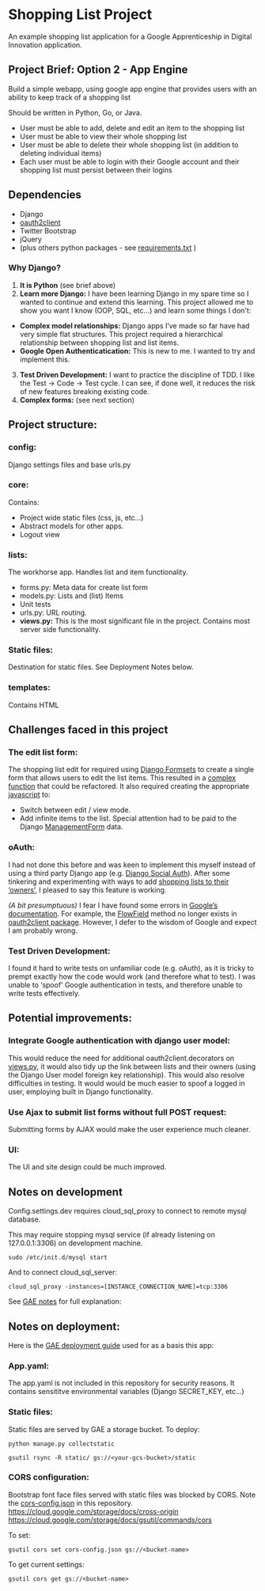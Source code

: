﻿#  Shopping List Project

An example shopping list application for a Google Apprenticeship in Digital Innovation application. 

## Project Brief: Option 2 - App Engine

Build a simple webapp, using google app engine that provides users with an ability to keep track of a shopping list

Should be written in Python, Go, or Java.
* User must be able to add, delete and edit an item to the shopping list
* User must be able to view their whole shopping list
* User must be able to delete their whole shopping list (in addition to deleting individual items)
* Each user must be able to login with their Google account and their shopping list must persist between their logins

## Dependencies

* Django
* [oauth2client](https://github.com/google/oauth2client)
* Twitter Bootstrap
* jQuery
* (plus others python packages - see [requirements.txt](https://github.com/joehalloran/shoppinglist_project/blob/master/shoppinglist/requirements.txt) )

### Why Django?
1. **It is Python**
(see brief above)
2. **Learn more Django:** I have been learning Django in my spare time so I wanted to continue and extend this learning. This project allowed me to show you want I know (OOP, SQL, etc…) and learn some things I don't:
  * **Complex model relationships:**
Django apps I’ve made so far have had very simple flat structures. This project required a hierarchical relationship between shopping list and list items.
  * **Google Open Authenticatication:**
This is new to me. I wanted to try and implement this.

3. **Test Driven Development:**
I want to practice the discipline of TDD. I like the Test -> Code -> Test cycle. I can see, if done well, it reduces the risk of new features breaking existing code.
4. **Complex forms:**
(see next section)

## Project structure:

### config:
Django settings files and base urls.py

### core:
Contains:
* Project wide static files (css, js, etc...)
* Abstract models for other apps.
* Logout view

### lists:
The workhorse app. Handles list and item functionality.
* forms.py: Meta data for create list form
* models.py: Lists and (list) Items
* Unit tests
* urls.py: URL routing.
* **views.py:** This is the most significant file in the project. Contains most server side functionality.

### Static files:
Destination for static files. See Deployment Notes below.

### templates:
Contains HTML

## Challenges faced in this project

### The edit list form:
The shopping list edit for required using [Django Formsets](https://docs.djangoproject.com/en/1.10/topics/forms/formsets/) to create a single form that allows users to edit the list items. This resulted in a [complex function](https://github.com/joehalloran/shoppinglist_project/blob/master/shoppinglist/lists/views.py#L96) that could be refactored. It also required creating the appropriate [javascript](https://github.com/joehalloran/shoppinglist_project/blob/master/shoppinglist/lists/static/lists/lists.js) to:
  * Switch between edit / view mode.
  * Add infinite items to the list. Special attention had to be paid to the Django [ManagementForm](https://docs.djangoproject.com/en/1.10/topics/forms/formsets/#understanding-the-managementform) data.

### oAuth:
I had not done this before and was keen to implement this myself instead of using a third party Django app (e.g. [Django Social Auth](https://github.com/omab/django-social-auth)). After some tinkering and experimenting with ways to add [shopping lists to their ‘owners’](https://github.com/joehalloran/shoppinglist_project/blob/master/shoppinglist/lists/views.py#L60), I pleased to say this feature is working.

*(A bit presumptuous)*
I fear I have found some errors in [Google’s documentation](https://developers.google.com/api-client-library/python/guide/django). For example, the [FlowField](https://developers.google.com/api-client-library/python/guide/django#flows) method no longer exists in [oauth2client package](https://github.com/google/oauth2client). However, I defer to the wisdom of Google and expect I am probably wrong.

### Test Driven Development:
I found it hard to write tests on unfamiliar code (e.g. oAuth), as it is tricky to prempt exactly how the code would work (and therefore what to test). I was unable to ‘spoof’ Google authentication in tests, and therefore unable to write tests effectively.


## Potential improvements:

### Integrate Google authentication with django user model:
This would reduce the need for additional oauth2client.decorators on [views.py](https://github.com/joehalloran/shoppinglist_project/blob/master/shoppinglist/lists/views.py), it would also tidy up the link between lists and their owners (using the Django User model foreign key relationship). This would also resolve difficulties in testing. It would would be much easier to spoof a logged in user, employing built in Django functionality.

### Use Ajax to submit list forms without full POST request:
Submitting forms by AJAX would make the user experience much cleaner.

### UI:
The UI and site design could be much improved.

## Notes on development

Config.settings.dev requires cloud_sql_proxy to connect to remote mysql database.

This may require stopping mysql service (if already listening on 127.0.0.1:3306) on development machine.

```
sudo /etc/init.d/mysql start
```

And to connect cloud_sql_server:

```
cloud_sql_proxy -instances=[INSTANCE_CONNECTION_NAME]=tcp:3306
```

See [GAE notes](https://cloud.google.com/python/django/flexible-environment) for full explanation:

## Notes on deployment:


Here is the [GAE deployment guide](https://cloud.google.com/python/django/flexible-environment) used for as a basis this app:

### App.yaml:
The app.yaml is not included in this repository for security reasons. It contains sensititve environmental variables (Django SECRET_KEY, etc…)

### Static files:
Static files are served by GAE a storage bucket. To deploy:
```
python manage.py collectstatic
```
```
gsutil rsync -R static/ gs://<your-gcs-bucket>/static
```
### CORS configuration:
Bootstrap font face files served with static files was blocked by CORS. Note the [cors-config.json](https://github.com/joehalloran/shoppinglist_project/blob/master/shoppinglist/cors-config.json) in this repository.
https://cloud.google.com/storage/docs/cross-origin
https://cloud.google.com/storage/docs/gsutil/commands/cors

To set:
```
gsutil cors set cors-config.json gs://<bucket-name>
```
To get current settings:
```
gsutil cors get gs://<bucket-name>
```